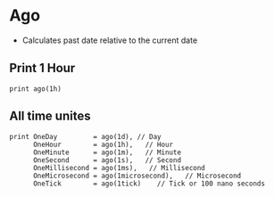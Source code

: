# Ago

- Calculates past date relative to the current date

## Print 1 Hour

```KQL
print ago(1h)
```

## All time unites

```KQL
print OneDay         = ago(1d), // Day
      OneHour        = ago(1h),   // Hour
      OneMinute      = ago(1m),   // Minute
      OneSecond      = ago(1s),   // Second
      OneMillisecond = ago(1ms),   // Millisecond
      OneMicrosecond = ago(1microsecond),   // Microsecond
      OneTick        = ago(1tick)    // Tick or 100 nano seconds
```
